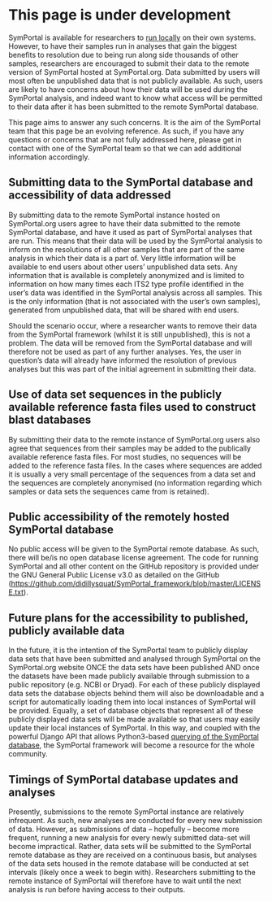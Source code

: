 # This page is under development
SymPortal is available for researchers to [run locally](https://github.com/didillysquat/SymPortal_framework/wiki/SymPortal-setup) on their own systems. However, to have their samples run in analyses that gain the biggest benefits to resolution due to being run along side thousands of other samples, researchers are encouraged to submit their data to the remote version of SymPortal hosted at SymPortal.org. Data submitted by users will most often be unpublished data that is not publicly available. As such, users are likely to have concerns about how their data will be used during the SymPortal analysis, and indeed want to know what access will be permitted to their data after it has been submitted to the remote SymPortal database.

This page aims to answer any such concerns. It is the aim of the SymPortal team that this page be an evolving reference. As such, if you have any questions or concerns that are not fully addressed here, please get in contact with one of the SymPortal team so that we can add additional information accordingly.

## Submitting data to the SymPortal database and accessibility of data addressed
By submitting data to the remote SymPortal instance hosted on SymPortal.org users agree to have their data submitted to the remote SymPortal database, and have it used as part of SymPortal analyses that are run. This means that their data will be used by the SymPortal analysis to inform on the resolutions of all other samples that are part of the same analysis in which their data is a part of. Very little information will be available to end users about other users’ unpublished data sets. Any information that is available is completely anonymized and is limited to information on how many times each ITS2 type profile identified in the user’s data was identified in the SymPortal analysis across all samples. This is the only information (that is not associated with the user’s own samples), generated from unpublished data, that will be shared with end users.


Should the scenario occur, where a researcher wants to remove their data from the SymPortal framework (whilst it is still unpublished), this is not a problem. The data will be removed from the SymPortal database and will therefore not be used as part of any further analyses. Yes, the user in question’s data will already have informed the resolution of previous analyses but this was part of the initial agreement in submitting their data.

## Use of data set sequences in the publicly available reference fasta files used to construct blast databases
By submitting their data to the remote instance of SymPortal.org users also agree that sequences from their samples may be added to the publically available reference fasta files. For most studies, no sequences will be added to the reference fasta files. In the cases where sequences are added it is usually a very small percentage of the sequences from a data set and the sequences are completely anonymised (no information regarding which samples or data sets the sequences came from is retained).

## Public accessibility of the remotely hosted SymPortal database
No public access will be given to the SymPortal remote database. As such, there will be/is no open database license agreement. The code for running SymPortal and all other content on the GitHub repository is provided under the GNU General Public License v3.0 as detailed on the GitHub (https://github.com/didillysquat/SymPortal_framework/blob/master/LICENSE.txt).

## Future plans for the accessibility to published, publicly available data
In the future, it is the intention of the SymPortal team to publicly display data sets that have been submitted and analysed through SymPortal on the SymPortal.org website ONCE the data sets have been published AND once the datasets have been made publicly available through submission to a public repository (e.g. NCBI or Dryad). For each of these publicly displayed data sets the database objects behind them will also be downloadable and a script for automatically loading them into local instances of SymPortal will be provided. Equally, a set of database objects that represent all of these publicly displayed data sets will be made available so that users may easily update their local instances of SymPortal. In this way, and coupled with the powerful Django API that allows Python3-based [querying of the SymPortal database](https://github.com/didillysquat/SymPortal_framework/wiki/Querying-the-SymPortal-database), the SymPortal framework will become a resource for the whole community.

## Timings of SymPortal database updates and analyses
Presently, submissions to the remote SymPortal instance are relatively infrequent. As such, new analyses are conducted for every new submission of data. However, as submissions of data – hopefully – become more frequent, running a new analysis for every newly submitted data-set will become impractical. Rather, data sets will be submitted to the SymPortal remote database as they are received on a continuous basis, but analyses of the data sets housed in the remote database will be conducted at set intervals (likely once a week to begin with). Researchers submitting to the remote instance of SymPortal will therefore have to wait until the next analysis is run before having access to their outputs.




